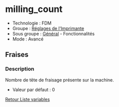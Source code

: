 # milling_count

* Technologie : FDM
* Groupe : [Réglages de l'Imprimante](../printer_settings/printer_settings.md)
* Sous groupe : [Général](../printer_settings/printer_settings.md#général) - Fonctionnalités
* Mode : Avancé

## Fraises

### Description

Nombre de tête de fraisage présente sur la machine. 

* Valeur par défaut : 0

[Retour Liste variables](variable_list.md)